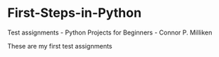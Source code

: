 # First-Steps-in-Python
Test assignments - Python Projects for Beginners - Connor P. Milliken

These are my first test assignments 
